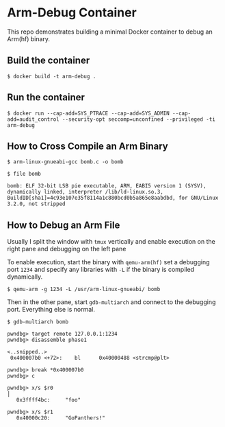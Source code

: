 # Arm-Debug Container

This repo demonstrates building a minimal Docker container to debug an Arm(hf) binary.

## Build the container

```
$ docker build -t arm-debug .
```

## Run the container

```
$ docker run --cap-add=SYS_PTRACE --cap-add=SYS_ADMIN --cap-add=audit_control --security-opt seccomp=unconfined --privileged -ti arm-debug 

```

## How to Cross Compile an Arm Binary

```
$ arm-linux-gnueabi-gcc bomb.c -o bomb

$ file bomb

bomb: ELF 32-bit LSB pie executable, ARM, EABI5 version 1 (SYSV), dynamically linked, interpreter /lib/ld-linux.so.3, BuildID[sha1]=4c93e107e35f8114a1c880bcd0b5a865e8aabdbd, for GNU/Linux 3.2.0, not stripped
```

## How to Debug an Arm File

Usually I split the window with ``tmux`` vertically and enable execution on the right pane and debugging on the left pane

To enable execution, start the binary with ``qemu-arm(hf)`` set a debugging port ``1234`` and specify any libraries with ``-L`` if the binary is compiled dynamically.

```
$ qemu-arm -g 1234 -L /usr/arm-linux-gnueabi/ bomb
```

Then in the other pane, start ``gdb-multiarch`` and connect to the debugging port. Everything else is normal.

```
$ gdb-multiarch bomb

pwndbg> target remote 127.0.0.1:1234
pwndbg> disassemble phase1

<..snipped..>
 0x400007b0 <+72>:    bl      0x40000488 <strcmp@plt>  

pwndbg> break *0x400007b0
pwndbg> c

pwndbg> x/s $r0                                                                                       │
   0x3ffff4bc:     "foo"         

pwndbg> x/s $r1
   0x40000c20:     "GoPanthers!" 
```


